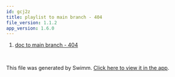 ```yaml
---
id: gcj2z
title: playlist to main branch - 404
file_version: 1.1.2
app_version: 1.6.0
---
```


<!-- Steps - Do not remove this comment -->
1. [doc to main branch - 404](doc-to-main-branch-404.qar8s.sw.md)


<br/>

This file was generated by Swimm. [Click here to view it in the app](https://swimm-web-app.web.app/repos/Z2l0aHViJTNBJTNBTm9hUmVwbyUzQSUzQU5vYW96ZXI=/playlists/gcj2z).
